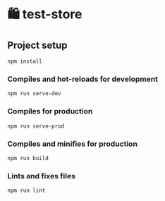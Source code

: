 # 🛍 test-store

## Project setup
```
npm install
```

### Compiles and hot-reloads for development
```
npm run serve-dev
```

### Compiles for production
```
npm run serve-prod
```

### Compiles and minifies for production
```
npm run build
```

### Lints and fixes files
```
npm run lint
```
